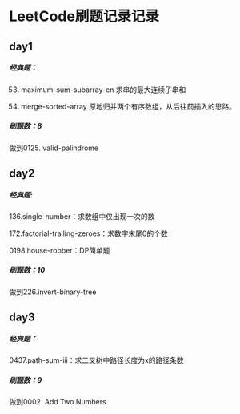# LeetCode刷题记录记录

## day1

##### 经典题：

53. maximum-sum-subarray-cn 求串的最大连续子串和

88. merge-sorted-array 原地归并两个有序数组，从后往前插入的思路。

##### 刷题数：8

做到0125. valid-palindrome

## day2

##### 经典题:

136.single-number：求数组中仅出现一次的数

172.factorial-trailing-zeroes：求数字末尾0的个数

0198.house-robber：DP简单题

##### 刷题数：10

做到226.invert-binary-tree

## day3

##### 经典题：

0437.path-sum-iii：求二叉树中路径长度为x的路径条数

##### 刷题数：9

做到0002. Add Two Numbers